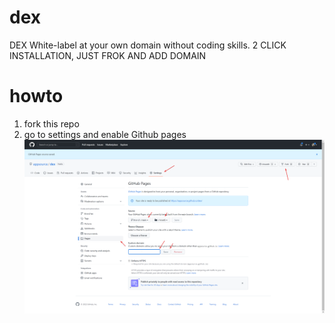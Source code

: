 # dex
DEX White-label at your own domain without coding skills. 2 CLICK INSTALLATION, JUST FROK AND ADD DOMAIN

# howto
1. fork this repo
2. go to settings and enable Github pages
![alt text](howto.png "Title")
